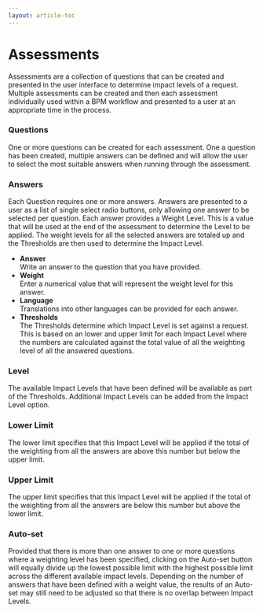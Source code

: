 ```yaml
---
layout: article-toc
---
```

# Assessments
Assessments are a collection of questions that can be created and presented in the user interface to determine impact levels of a request. Multiple assessments can be created and then each assessment individually used within a BPM workflow and presented to a user at an appropriate time in the process.

### Questions
One or more questions can be created for each assessment. One a question has been created, multiple answers can be defined and will allow the user to select the most suitable answers when running through the assessment.

### Answers
Each Question requires one or more answers. Answers are presented to a user as a list of single select radio buttons, only allowing one answer to be selected per question. Each answer provides a Weight Level. This is a value that will be used at the end of the assessment to determine the Level to be applied. The weight levels for all the selected answers are totaled up and the Thresholds are then used to determine the Impact Level.

* **Answer**<br>Write an answer to the question that you have provided.
* **Weight**<br>Enter a numerical value that will represent the weight level for this answer.
* **Language**<br>Translations into other languages can be provided for each answer.
* **Thresholds**<br>The Thresholds determine which Impact Level is set against a request. This is based on an lower and upper limit for each Impact Level where the numbers are calculated against the total value of all the weighting level of all the answered questions.

### Level
The available Impact Levels that have been defined will be available as part of the Thresholds. Additional Impact Levels can be added from the Impact Level option.
### Lower Limit
The lower limit specifies that this Impact Level will be applied if the total of the weighting from all the answers are above this number but below the upper limit.
### Upper Limit
The upper limit specifies that this Impact Level will be applied if the total of the weighting from all the answers are below this number but above the lower limit.
### Auto-set
Provided that there is more than one answer to one or more questions where a weighting level has been specified, clicking on the Auto-set button will equally divide up the lowest possible limit with the highest possible limit across the different available impact levels. Depending on the number of answers that have been defined with a weight value, the results of an Auto-set may still need to be adjusted so that there is no overlap between Impact Levels.

<!-- https://wiki.hornbill.com/index.php?title=Service_Manager_Assessments>